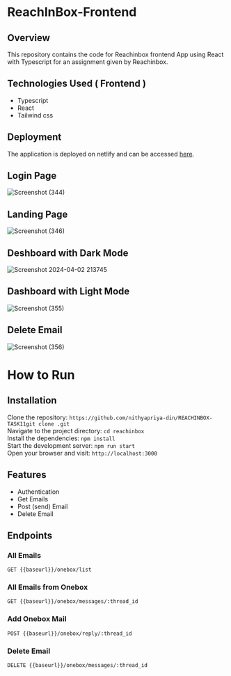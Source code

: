 # ReachInBox-Frontend

## Overview
This repository contains the code for Reachinbox frontend  App using React with Typescript for an assignment given by Reachinbox.

## Technologies Used ( Frontend )
  - Typescript
  - React
  - Tailwind css

## Deployment

The application is deployed on netlify and can be accessed [here](https://reachinbox-frontend.netlify.app/).


## Login Page

![Screenshot (344)](https://github.com/nithyapriya-din/ReachInBox-Frontend/assets/128920395/fb0298f0-1fd2-4464-b5e2-8bde53838a7b)

## Landing Page

![Screenshot (346)](https://github.com/nithyapriya-din/ReachInBox-Frontend/assets/128920395/09ff52fd-5880-454f-ae7d-7520b31a6ef7)

## Deshboard with Dark Mode
 
![Screenshot 2024-04-02 213745](https://github.com/nithyapriya-din/ReachInBox-Frontend/assets/128920395/b507dfc6-bbd4-45ff-b115-296f5e7099d9)

## Dashboard with Light Mode

![Screenshot (355)](https://github.com/JahirPendhari09/ReachInBox-Frontend/assets/128920395/8c2f6406-f4a1-408b-a556-255f80a18993)

## Delete Email 

![Screenshot (356)](https://github.com/JahirPendhari09/ReachInBox-Frontend/assets/128920395/82fb7ea2-2a85-4365-a796-d0d8f89b9e20)



 # How to Run <br/>
 
   <h2>Installation</h2>
   
   Clone the repository:   ``` https://github.com/nithyapriya-din/REACHINBOX-TASK11git clone .git  ``` <br/>
   Navigate to the project directory:   ``` cd reachinbox ``` <br/>
   Install the dependencies:   ``` npm install ``` <br/>
   Start the development server:   ``` npm run start ``` <br/>
   Open your browser and visit:   ``` http://localhost:3000 ``` <br/>
   

   ## Features 
   
  - Authentication
  - Get Emails
  - Post (send) Email
  - Delete Email


   <h2>Endpoints</h2>
   <h3>All Emails</h3>
   <pre><code>GET {{baseurl}}/onebox/list </code></pre>

   <h3>All Emails from Onebox</h3>
   <pre><code>GET {{baseurl}}/onebox/messages/:thread_id </code></pre>

   <h3>Add Onebox Mail</h3>
   <pre><code>POST {{baseurl}}/onebox/reply/:thread_id </code></pre>

   <h3>Delete Email</h3>
   <pre><code>DELETE {{baseurl}}/onebox/messages/:thread_id </code></pre>
